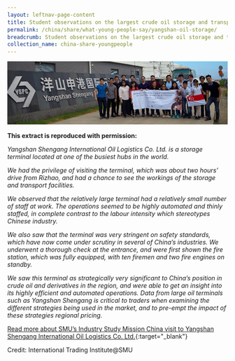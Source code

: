 ```yaml
---
layout: leftnav-page-content
title: Student observations on the largest crude oil storage and transport facility in the region
permalink: /china/share/what-young-people-say/yangshan-oil-storage/
breadcrumb: Student observations on the largest crude oil storage and transport facility in the region
collection_name: china-share-youngpeople
---
```


<img src="\images\china-youngpeople\yangshan-oil-storage.jpg" alt="yangshan oil storage" style="width:800px;" />

**This extract is reproduced with permission:**

*Yangshan Shengang International Oil Logistics Co. Ltd. is a storage terminal located at one of the busiest hubs in the world.*

*We had the privilege of visiting the terminal, which was about two hours’ drive from Rizhao, and had a chance to see the workings of the storage and transport facilities.*

*We observed that the relatively large terminal had a relatively small number of staff at work. The operations seemed to be highly automated and thinly staffed, in complete contrast to the labour intensity which stereotypes Chinese industry.*

*We also saw that the terminal was very stringent on safety standards, which have now come under scrutiny in several of China’s industries. We underwent a thorough check at the entrance, and were first shown the fire station, which was fully equipped, with ten firemen and two fire engines on standby.*

*We saw this terminal as strategically very significant to China’s position in crude oil and derivatives in the region, and were able to get an insight into its highly efficient and automated operations. Data from large oil terminals such as Yangshan Shengang is critical to traders when examining the different strategies being used in the market, and to pre-empt the impact of these strategies regional pricing.*

[Read more about SMU’s Industry Study Mission China visit to Yangshan Shengang International Oil Logistics Co. Ltd.](http://www.eyeonasia.sg/wp-content/uploads/2017/09/ISM-China-2015.pdf){:target="_blank"}

Credit: International Trading Institute@SMU